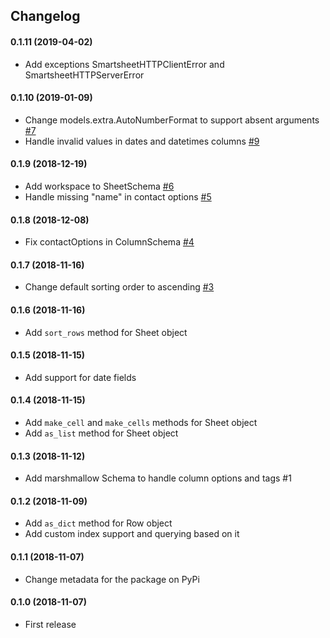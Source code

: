 ## Changelog
#### 0.1.11 (2019-04-02)
* Add exceptions SmartsheetHTTPClientError and SmartsheetHTTPServerError
#### 0.1.10 (2019-01-09)
* Change models.extra.AutoNumberFormat to support absent arguments [#7](https://github.com/dmfigol/simple-smartsheet/issues/7)
* Handle invalid values in dates and datetimes columns [#9](https://github.com/dmfigol/simple-smartsheet/issues/9)
#### 0.1.9 (2018-12-19)
* Add workspace to SheetSchema [#6](https://github.com/dmfigol/simple-smartsheet/issues/6)
* Handle missing "name" in contact options [#5](https://github.com/dmfigol/simple-smartsheet/issues/5)
#### 0.1.8 (2018-12-08)
* Fix contactOptions in ColumnSchema [#4](https://github.com/dmfigol/simple-smartsheet/issues/4)
#### 0.1.7 (2018-11-16)
* Change default sorting order to ascending [#3](https://github.com/dmfigol/simple-smartsheet/issues/3)
#### 0.1.6 (2018-11-16)
* Add `sort_rows` method for Sheet object
#### 0.1.5 (2018-11-15)
* Add support for date fields
#### 0.1.4 (2018-11-15)
* Add `make_cell` and `make_cells` methods for Sheet object
* Add `as_list` method for Sheet object
#### 0.1.3 (2018-11-12)
* Add marshmallow Schema to handle column options and tags #1
#### 0.1.2 (2018-11-09)
* Add `as_dict` method for Row object
* Add custom index support and querying based on it
#### 0.1.1 (2018-11-07)
* Change metadata for the package on PyPi
#### 0.1.0 (2018-11-07)
* First release